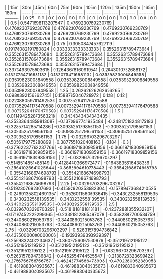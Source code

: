 | | 15m | 30m | 45m | 60m | 75m | 90m | 105m | 120m | 135m | 150m | 165m | 180m | 
| ---- | ------- | ------- | ------- | ------- | ------- | ------- | ------- | ------- |
| 0.25 | 0.0 | 0.0 | 0.0 | 0.0 | 0.0 | 0.0 | 0.0 | 0.0 | 0.0 | 0.0 | 0.0 | 0.0 | 
| 0.5 | 0.5471698113207547 | 0.4769230769230769 | 0.4769230769230769 | 0.4769230769230769 | 0.4769230769230769 | 0.4769230769230769 | 0.4769230769230769 | 0.4769230769230769 | 0.4769230769230769 | 0.4769230769230769 | 0.4769230769230769 | 0.4769230769230769 | 
| 0.75 | 0.3050847457627119 | 0.19178082191780824 | 0.3333333333333333 | 0.35526315789473684 | 0.35526315789473684 | 0.35526315789473684 | 0.35526315789473684 | 0.35526315789473684 | 0.35526315789473684 | 0.35526315789473684 | 0.35526315789473684 | 0.35526315789473684 | 
| 1 | 0.3373493975903615 | 0.12643678160919541 | 0.2043010752688172 | 0.1320754716981132 | 0.1320754716981132 | 0.03539823008849558 | 0.03539823008849558 | 0.03539823008849558 | 0.03539823008849558 | 0.03539823008849558 | 0.03539823008849558 | 0.03539823008849558 | 
| 1.25 | 0.26262626262626265 | 0.09803921568627451 | 0.1588785046728972 | 0.128 | 0.12 | 0.022388059701492536 | 0.007352941176470588 | 0.007352941176470588 | 0.007352941176470588 | 0.007352941176470588 | 0.007352941176470588 | 0.007352941176470588 | 
| 1.5 | -0.011494252873563218 | -0.3434343434343435 | -0.25233644859813087 | -0.1370967741935484 | -0.24817518248175183 | -0.3285714285714286 | -0.30935251798561153 | -0.30935251798561153 | -0.30935251798561153 | -0.30935251798561153 | -0.30935251798561153 | -0.30935251798561153 | 
| 1.75 | -0.03296703296703297 | -0.5056179775280899 | -0.3877551020408163 | -0.184 | -0.3 | -0.37762237762237766 | -0.36619718309859156 | -0.36619718309859156 | -0.36619718309859156 | -0.36619718309859156 | -0.36619718309859156 | -0.36619718309859156 | 
| 2 | -0.03296703296703297 | -0.5148514851485149 | -0.4128440366972477 | -0.1643835616438356 | -0.25641025641025644 | -0.3652694610778443 | -0.35542168674698793 | -0.35542168674698793 | -0.35542168674698793 | -0.35542168674698793 | -0.35542168674698793 | -0.35542168674698793 | 
| 2.25 | -0.03296703296703297 | -0.5192307692307693 | -0.41592920353982304 | -0.15789473684210525 | -0.24691358024691357 | -0.35260115606936415 | -0.3430232558139535 | -0.3430232558139535 | -0.3430232558139535 | -0.3430232558139535 | -0.3430232558139535 | -0.3430232558139535 | 
| 2.5 | -0.03296703296703297 | -0.5181818181818181 | -0.42372881355932207 | -0.17197452229299365 | -0.23391812865497078 | -0.3582887700534759 | -0.3440860215053763 | -0.3440860215053763 | -0.3440860215053763 | -0.3440860215053763 | -0.3440860215053763 | -0.3440860215053763 | 
| 2.75 | -0.03296703296703297 | -0.5263157894736842 | -0.43750000000000006 | -0.19393939393939397 | -0.2569832402234637 | -0.3609756097560976 | -0.351219512195122 | -0.351219512195122 | -0.351219512195122 | -0.351219512195122 | -0.351219512195122 | -0.351219512195122 | 
| 3 | -0.03296703296703297 | -0.5263157894736842 | -0.4452554744525547 | -0.2138728323699422 | -0.2756756756756757 | -0.46242774566473993 | -0.4702380952380953 | -0.4619883040935673 | -0.4619883040935673 | -0.4619883040935673 | -0.4619883040935673 | -0.4619883040935673 | 
